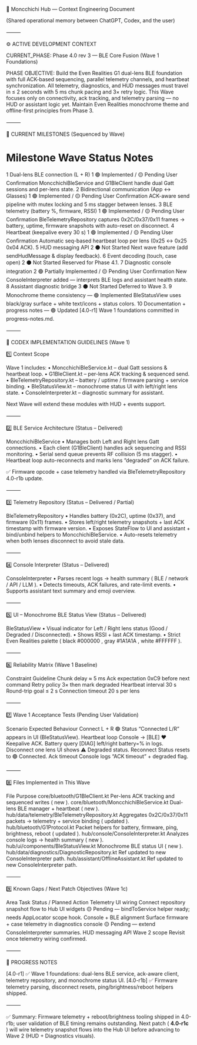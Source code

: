 🧠 Moncchichi Hub — Context Engineering Document

(Shared operational memory between ChatGPT, Codex, and the user)

⸻

⚙️ ACTIVE DEVELOPMENT CONTEXT

CURRENT_PHASE: Phase 4.0 rev 3 — BLE Core Fusion (Wave 1 Foundations)

PHASE OBJECTIVE:
Build the Even Realities G1 dual-lens BLE foundation with full ACK-based sequencing, parallel telemetry channels, and heartbeat synchronization.
All telemetry, diagnostics, and HUD messages must travel in ≤ 2 seconds with 5 ms chunk pacing and 3× retry logic.
This Wave focuses only on connectivity, ack tracking, and telemetry parsing — no HUD or assistant logic yet.
Maintain Even Realities monochrome theme and offline-first principles from Phase 3.

⸻

🧩 CURRENT MILESTONES (Sequenced by Wave)

#	Milestone	Wave	Status	Notes
1	Dual-lens BLE connection (L + R)	1	🟢 Implemented / 🟡 Pending User Confirmation	MoncchichiBleService and G1BleClient handle dual Gatt sessions and per-lens state.
2	Bidirectional communication (App ↔ Glasses)	1	🟢 Implemented / 🟡 Pending User Confirmation	ACK-aware send pipeline with mutex locking and 5 ms stagger between lenses.
3	BLE telemetry (battery %, firmware, RSSI)	1	🟢 Implemented / 🟡 Pending User Confirmation	BleTelemetryRepository captures 0x2C/0x37/0x11 frames → battery, uptime, firmware snapshots with auto-reset on disconnect.
4	Heartbeat (keepalive every 30 s)	1	🟢 Implemented / 🟡 Pending User Confirmation	Automatic seq-based heartbeat loop per lens (0x25 ↔ 0x25 0x04 ACK).
5	HUD messaging API	2	⚫ Not Started	Next wave feature (add sendHudMessage & display feedback).
6	Event decoding (touch, case open)	2	⚫ Not Started	Reserved for Phase 4.1.
7	Diagnostic console integration	2	🟢 Partially Implemented / 🟡 Pending User Confirmation	New ConsoleInterpreter added — interprets BLE logs and assistant health state.
8	Assistant diagnostic bridge	3	⚫ Not Started	Deferred to Wave 3.
9	Monochrome theme consistency	—	🟢 Implemented	BleStatusView uses black/gray surface + white text/icons + status colors.
10	Documentation + progress notes	—	🟢 Updated	[4.0-r1] Wave 1 foundations committed in progress-notes.md.


⸻

🧠 CODEX IMPLEMENTATION GUIDELINES (Wave 1)

1️⃣ Context Scope

Wave 1 includes:
	•	MoncchichiBleService.kt – dual Gatt sessions & heartbeat loop.
	•	G1BleClient.kt – per-lens ACK tracking & sequenced send.
	•	BleTelemetryRepository.kt – battery / uptime / firmware parsing + service binding.
	•	BleStatusView.kt – monochrome status UI with left/right lens state.
	•	ConsoleInterpreter.kt – diagnostic summary for assistant.

Next Wave will extend these modules with HUD + events support.

⸻

2️⃣ BLE Service Architecture (Status – Delivered)

MoncchichiBleService
	•	Manages both Left and Right lens Gatt connections.
	•	Each client (G1BleClient) handles ack sequencing and RSSI monitoring.
	•	Serial send queue prevents RF collision (5 ms stagger).
	•	Heartbeat loop auto-reconnects and marks lens “degraded” on ACK failure.

✅ Firmware opcode + case telemetry handled via BleTelemetryRepository 4.0-r1b update.

⸻

3️⃣ Telemetry Repository (Status – Delivered / Partial)

BleTelemetryRepository
	•	Handles battery (0x2C), uptime (0x37), and firmware (0x11) frames.
	•	Stores left/right telemetry snapshots + last ACK timestamp with firmware version.
	•	Exposes StateFlow<Snapshot> to UI and assistant + bind/unbind helpers to MoncchichiBleService.
	•	Auto-resets telemetry when both lenses disconnect to avoid stale data.

⸻

4️⃣ Console Interpreter (Status – Delivered)

ConsoleInterpreter
	•	Parses recent logs → health summary ( BLE / network / API / LLM ).
	•	Detects timeouts, ACK failures, and rate-limit events.
	•	Supports assistant text summary and emoji overview.

⸻

5️⃣ UI – Monochrome BLE Status View (Status – Delivered)

BleStatusView
	•	Visual indicator for Left / Right lens status (Good / Degraded / Disconnected).
	•	Shows RSSI + last ACK timestamp.
	•	Strict Even Realities palette ( black #000000 , gray #1A1A1A , white #FFFFFF ).

⸻

6️⃣ Reliability Matrix (Wave 1 Baseline)

Constraint	Guideline
Chunk delay	≈ 5 ms
Ack expectation	0xC9 before next command
Retry policy	3× then mark degraded
Heartbeat interval	30 s
Round-trip goal	≤ 2 s
Connection timeout	20 s per lens


⸻

7️⃣ Wave 1 Acceptance Tests (Pending User Validation)

Scenario	Expected Behaviour
Connect L + R	🟢 Status “Connected L/R” appears in UI (BleStatusView).
Heartbeat loop	Console → [BLE] ❤️ Keepalive ACK.
Battery query	[DIAG] left/right battery=% in logs.
Disconnect one lens	UI shows ⚠️ Degraded status.
Reconnect	Status resets to 🟢 Connected.
Ack timeout	Console logs “ACK timeout” + degraded flag.


⸻

8️⃣ Files Implemented in This Wave

File	Purpose
core/bluetooth/G1BleClient.kt	Per-lens ACK tracking and sequenced writes ( new ).
core/bluetooth/MoncchichiBleService.kt	Dual-lens BLE manager + heartbeat ( new ).
hub/data/telemetry/BleTelemetryRepository.kt	Aggregates 0x2C/0x37/0x11 packets → telemetry + service binding ( updated ).
hub/bluetooth/G1Protocol.kt	Packet helpers for battery, firmware, ping, brightness, reboot ( updated ).
hub/console/ConsoleInterpreter.kt	Analyzes console logs → health summary ( new ).
hub/ui/components/BleStatusView.kt	Monochrome BLE status UI ( new ).
hub/data/diagnostics/DiagnosticRepository.kt	Ref updated to new ConsoleInterpreter path.
hub/assistant/OfflineAssistant.kt	Ref updated to new ConsoleInterpreter path.


⸻

9️⃣ Known Gaps / Next Patch Objectives (Wave 1c)

Area	Task	Status / Planned Action
Telemetry UI wiring	Connect repository snapshot flow to Hub UI widgets	🟡 Pending — bindToService helper ready; needs AppLocator scope hook.
Console + BLE alignment	Surface firmware + case telemetry in diagnostics console	🟡 Pending — extend ConsoleInterpreter summaries.
HUD messaging API	Wave 2 scope	Revisit once telemetry wiring confirmed.


⸻

🧾 PROGRESS NOTES

[4.0-r1] ✅ Wave 1 foundations: dual-lens BLE service, ack-aware client, telemetry repository, and monochrome status UI.
[4.0-r1b] ✅ Firmware telemetry parsing, disconnect resets, ping/brightness/reboot helpers shipped.


⸻

✅ Summary:
Firmware telemetry + reboot/brightness tooling shipped in 4.0-r1b; user validation of BLE timing remains outstanding.
Next patch ( **4.0-r1c** ) will wire telemetry snapshot flows into the Hub UI before advancing to Wave 2 (HUD + Diagnostics visuals).
